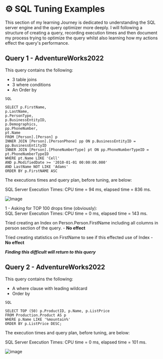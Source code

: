 # ⚙ SQL Tuning Examples

This section of my learning Journey is dedicated to understanding the SQL server engine and the query optimizer more deeply. I will following a structure of creating a query, recording execution times and then document my process trying to optimize the query whilst also learning how my actions effect the query's performance.


## Query 1 - AdventureWorks2022

This query contains the following:

- 3 table joins
- 3 where conditions 
- An Order by

```
SQL

SELECT p.FirstName,
p.LastName,
p.PersonType,
p.BusinessEntityID,
p.Demographics,
pp.PhoneNumber,
pt.Name
FROM [Person].[Person] p
INNER JOIN [Person].[PersonPhone] pp ON p.BusinessEntityID = pp.BusinessEntityID
INNER JOIN [Person].[PhoneNumberType] pt ON pp.PhoneNumberTypeID = pt.PhoneNumberTypeID
WHERE pt.Name LIKE 'Cell'
AND p.ModifiedDate >= '2010-01-01 00:00:00.000'
AND LastName NOT LIKE 'Adams'
ORDER BY p.FirstNAME ASC
```
The executions times and query plan, before tuning, are below:

 SQL Server Execution Times:
   CPU time = 94 ms,  elapsed time = 836 ms.

![Image](../images-diagrams/Query1.png)

1 - Asking for TOP 100 drops time (obviously):  
SQL Server Execution Times:
   CPU time = 0 ms,  elapsed time = 143 ms.

Tried creating an Index on Person.Person.FirstName including all columns in person section of the query. - **No effect**

Tried creating statistics on FirstName to see if this effected use of Index - **No effect**

***Finding this difficult will return to this query***

## Query 2 - AdventureWorks2022

This query contains the following:
- A where clause with leading wildcard
- Order by
```
SQL

SELECT TOP (50) p.ProductID, p.Name, p.ListPrice
FROM Production.Product AS p
WHERE p.Name LIKE '%mountain%'
ORDER BY p.ListPrice DESC;
```
The execution times and query plan, before tuning, are below:

 SQL Server Execution Times:
   CPU time = 0 ms,  elapsed time = 101 ms.

![image](../images-diagrams/Query2.png)
